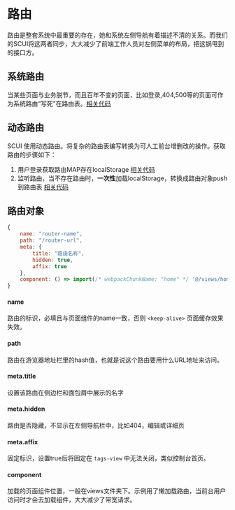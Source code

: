 # 路由
路由是整套系统中最重要的存在，她和系统左侧导航有着描述不清的关系。而我们的SCUI将这两者同步，大大减少了前端工作人员对左侧菜单的布局，把这锅甩到的接口方。

## 系统路由
当某些页面与业务脱节，而且百年不变的页面，比如登录,404,500等的页面可作为系统路由“写死"在路由表。[相关代码](https://gitee.com/lolicode/scui/blob/master/src/router/index.js)

## 动态路由
SCUI 使用动态路由。将复杂的路由表编写转换为可人工前台增删改的操作。获取路由的步骤如下：
1. 用户登录获取路由MAP存在localStorage [相关代码](https://gitee.com/lolicode/scui/blob/master/src/views/login.vue)
2. 监听路由，当不存在路由时，**一次性**加载localStorage，转换成路由对象push到路由表 [相关代码](https://gitee.com/lolicode/scui/blob/master/src/router/index.js)

## 路由对象
``` javascript
{
	name: "router-name",
	path: "/router-url",
	meta: {
		title: "路由名称",
		hidden: true,
		affix: true
	},
	component: () => import(/* webpackChunkName: "home" */ '@/views/home'),
}
```
#### name
路由的标识，必填且与页面组件的name一致，否则 ```<keep-alive>``` 页面缓存效果失效。
#### path
路由在游览器地址栏里的hash值，也就是说这个路由要用什么URL地址来访问。
#### meta.title
设置该路由在侧边栏和面包屑中展示的名字
#### meta.hidden
路由是否隐藏，不显示在左侧导航栏中，比如404，编辑或详细页
#### meta.affix
固定标识，设置true后将固定在 ```tags-view``` 中无法关闭，类似控制台首页。
#### component
加载的页面组件位置，一般在views文件夹下。示例用了懒加载路由，当前台用户访问时才会去加载组件，大大减少了带宽请求。